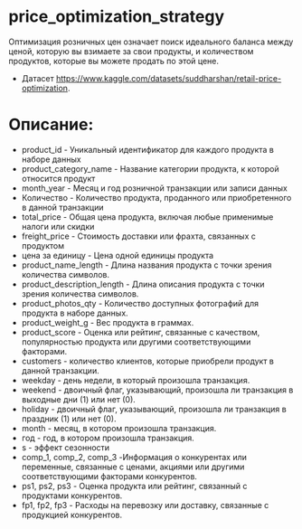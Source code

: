 # price_optimization_strategy
 Оптимизация розничных цен означает поиск идеального баланса между ценой, которую вы взимаете за свои продукты, и количеством продуктов, которые вы можете продать по этой цене.
* Датасет https://www.kaggle.com/datasets/suddharshan/retail-price-optimization.
# Описание:
* product_id  - Уникальный идентификатор для каждого продукта в наборе данных
* product_category_name - Название категории продукта, к которой относится продукт
* month_year - Месяц и год розничной транзакции или записи данных
* Количество - Количество продукта, проданного или приобретенного в данной транзакции
* total_price - Общая цена продукта, включая любые применимые налоги или скидки
* freight_price - Стоимость доставки или фрахта, связанных с продуктом
* цена за единицу - Цена одной единицы продукта
* product_name_length - Длина названия продукта с точки зрения количества символов.
* product_description_length - Длина описания продукта с точки зрения количества символов.
* product_photos_qty - Количество доступных фотографий для продукта в наборе данных.
* product_weight_g - Вес продукта в граммах.
* product_score - Оценка или рейтинг, связанные с качеством, популярностью продукта или другими соответствующими факторами.
* customers - количество клиентов, которые приобрели продукт в данной транзакции.
* weekday - день недели, в который произошла транзакция.
* weekend - двоичный флаг, указывающий, произошла ли транзакция в выходные дни (1) или нет (0).
* holiday - двоичный флаг, указывающий, произошла ли транзакция в праздник (1) или нет (0).
* month - месяц, в котором произошла транзакция.
* год - год, в котором произошла транзакция.
* s - эффект сезонности
* comp_1, comp_2, comp_3 -Информация о конкурентах или переменные, связанные с ценами, акциями или другими соответствующими факторами конкурентов.
* ps1, ps2, ps3 - Оценка продукта или рейтинг, связанный с продуктами конкурентов.
* fp1, fp2, fp3 - Расходы на перевозку или доставку, связанные с продукцией конкурентов.

